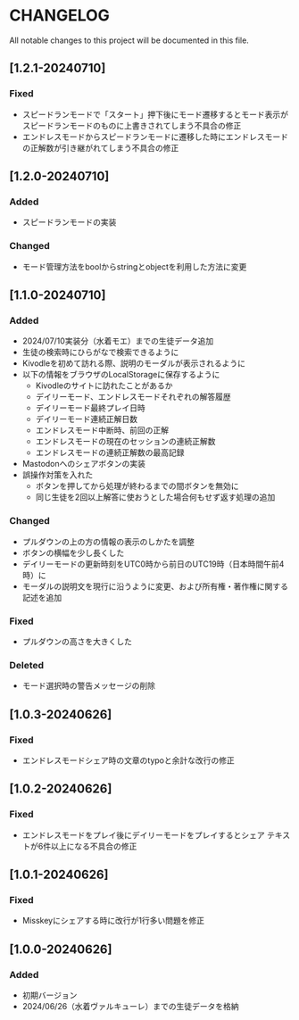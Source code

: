 # CHANGELOG
All notable changes to this project will be documented in this file.

## [1.2.1-20240710]
### Fixed
- スピードランモードで「スタート」押下後にモード遷移するとモード表示がスピードランモードのものに上書きされてしまう不具合の修正
- エンドレスモードからスピードランモードに遷移した時にエンドレスモードの正解数が引き継がれてしまう不具合の修正

## [1.2.0-20240710]
### Added
- スピードランモードの実装
### Changed
- モード管理方法をboolからstringとobjectを利用した方法に変更

## [1.1.0-20240710]
### Added
- 2024/07/10実装分（水着モエ）までの生徒データ追加
- 生徒の検索時にひらがなで検索できるように
- Kivodleを初めて訪れる際、説明のモーダルが表示されるように
- 以下の情報をブラウザのLocalStorageに保存するように
  - Kivodleのサイトに訪れたことがあるか
  - デイリーモード、エンドレスモードそれぞれの解答履歴
  - デイリーモード最終プレイ日時
  - デイリーモード連続正解日数
  - エンドレスモード中断時、前回の正解
  - エンドレスモードの現在のセッションの連続正解数
  - エンドレスモードの連続正解数の最高記録
- Mastodonへのシェアボタンの実装
- 誤操作対策を入れた
  - ボタンを押してから処理が終わるまでの間ボタンを無効に
  - 同じ生徒を2回以上解答に使おうとした場合何もせず返す処理の追加
### Changed
- プルダウンの上の方の情報の表示のしかたを調整
- ボタンの横幅を少し長くした
- デイリーモードの更新時刻をUTC0時から前日のUTC19時（日本時間午前4時）に
- モーダルの説明文を現行に沿うように変更、および所有権・著作権に関する記述を追加
### Fixed
- プルダウンの高さを大きくした
### Deleted
- モード選択時の警告メッセージの削除

## [1.0.3-20240626]
### Fixed
- エンドレスモードシェア時の文章のtypoと余計な改行の修正

## [1.0.2-20240626]
### Fixed
- エンドレスモードをプレイ後にデイリーモードをプレイするとシェア テキストが6件以上になる不具合の修正

## [1.0.1-20240626]
### Fixed
- Misskeyにシェアする時に改行が1行多い問題を修正

## [1.0.0-20240626]
### Added
- 初期バージョン
- 2024/06/26（水着ヴァルキューレ）までの生徒データを格納